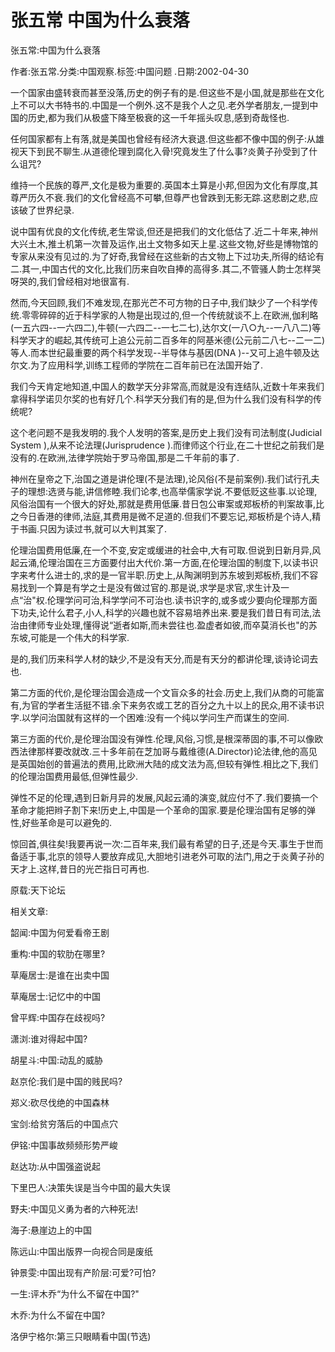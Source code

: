 # 张五常  中国为什么衰落    
    
张五常:中国为什么衰落    
作者:张五常.分类:中国观察.标签:中国问题 .日期:2002-04-30    
一个国家由盛转衰而甚至没落,历史的例子有的是.但这些不是小国,就是那些在文化上不可以大书特书的.中国是一个例外.这不是我个人之见.老外学者朋友,一提到中国的历史,都为我们从极盛下降至极衰的这一千年摇头叹息,感到奇哉怪也.    
任何国家都有上有落,就是美国也曾经有经济大衰退.但这些都不像中国的例子:从雄视天下到民不聊生.从道德伦理到腐化入骨!究竟发生了什么事?炎黄子孙受到了什么诅咒?    
维持一个民族的尊严,文化是极为重要的.英国本土算是小邦,但因为文化有厚度,其尊严历久不衰.我们的文化曾经高不可攀,但尊严也曾跌到无影无踪.这悲剧之悲,应该破了世界纪录.    
说中国有优良的文化传统,老生常谈,但还是把我们的文化低估了.近二十年来,神州大兴土木,推土机第一次普及运作,出土文物多如天上星.这些文物,好些是博物馆的专家从来没有见过的.为了好奇,我曾经在这些新的古文物上下过功夫,所得的结论有二.其一,中国古代的文化,比我们历来自吹自捧的高得多.其二,不管骚人韵士怎样哭呀哭的,我们曾经相对地很富有.    
然而,今天回顾,我们不难发现,在那光芒不可方物的日子中,我们缺少了一个科学传统.零零碎碎的近于科学家的人物是出现过的,但一个传统就谈不上.在欧洲,伽利略(一五六四--一六四二),牛顿(一六四二--一七二七),达尔文(一八○九--一八八二)等科学天才的崛起,其传统可上追公元前二百多年的阿基米德(公元前二八七--二一二)等人.而本世纪最重要的两个科学发现--半导体与基因(DNA )--又可上追牛顿及达尔文.为了应用科学,训练工程师的学院在二百年前已在法国开始了.    
我们今天肯定地知道,中国人的数学天分非常高,而就是没有连结队,近数十年来我们拿得科学诺贝尔奖的也有好几个.科学天分我们有的是,但为什么我们没有科学的传统呢?    
这个老问题不是我发明的.我个人发明的答案,是历史上我们没有司法制度(Judicial System ),从来不论法理(Jurisprudence ).而律师这个行业,在二十世纪之前我们是没有的.在欧洲,法律学院始于罗马帝国,那是二千年前的事了.    
神州在皇帝之下,治国之道是讲伦理(不是法理),论风俗(不是前案例).我们试行孔夫子的理想:选贤与能,讲信修睦.我们论孝,也高举儒家学说.不要低贬这些事.以论理,风俗治国有一个很大的好处,那就是费用低廉.昔日包公审案或郑板桥的判案故事,比之今日香港的律师,法庭,其费用是微不足道的.但我们不要忘记,郑板桥是个诗人,精于书画.只因为读过书,就可以大判其案了.    
伦理治国费用低廉,在一个不变,安定或缓进的社会中,大有可取.但说到日新月异,风起云涌,伦理治国在三方面要付出大代价.第一方面,在伦理治国的制度下,以读书识字来考什么进士的,求的是一官半职.历史上,从陶渊明到苏东坡到郑板桥,我们不容易找到一个算是有学之士是没有做过官的.那是说,求学是求官,求生计及一点“治"权.伦理学问可治,科学学问不可治也.读书识字的,或多或少要向伦理那方面下功夫,论什么君子,小人,科学的兴趣也就不容易培养出来.要是我们昔日有司法,法治由律师专业处理,懂得说“逝者如斯,而未尝往也.盈虚者如彼,而卒莫消长也"的苏东坡,可能是一个伟大的科学家.    
是的,我们历来科学人材的缺少,不是没有天分,而是有天分的都讲伦理,谈诗论词去也.    
第二方面的代价,是伦理治国会造成一个文盲众多的社会.历史上,我们从商的可能富有,为官的学者生活挺不错.余下来务农或工艺的百分之九十以上的民众,用不读书识字.以学问治国就有这样的一个困难:没有一个纯以学问生产而谋生的空间.    
第三方面的代价,是伦理治国没有弹性.伦理,风俗,习惯,是根深蒂固的事,不可以像欧西法律那样要改就改.三十多年前在芝加哥与戴维德(A.Director)论法律,他的高见是英国始创的普遍法的费用,比欧洲大陆的成文法为高,但较有弹性.相比之下,我们的伦理治国费用最低,但弹性最少.    
弹性不足的伦理,遇到日新月异的发展,风起云涌的演变,就应付不了.我们要搞一个革命才能把辫子割下来!历史上,中国是一个革命的国家.要是伦理治国有足够的弹性,好些革命是可以避免的.    
惊回首,俱往矣!我要再说一次:二百年来,我们最有希望的日子,还是今天.事生于世而备适于事,北京的领导人要放弃成见,大胆地引进老外可取的法门,用之于炎黄子孙的天才上.这样,昔日的光芒指日可再也.    
原载:天下论坛    
    
相关文章:    
韶闻:中国为何爱看帝王剧    
重构:中国的软肋在哪里?    
草庵居士:是谁在出卖中国    
草庵居士:记忆中的中国    
曾平辉:中国存在歧视吗?    
潇浏:谁对得起中国?    
胡星斗:中国:动乱的威胁    
赵京伦:我们是中国的贱民吗?    
郑义:砍尽伐绝的中国森林    
宝剑:给贫穷落后的中国点穴    
伊铭:中国事故频频形势严峻    
赵达功:从中国强盗说起    
下里巴人:决策失误是当今中国的最大失误    
野夫:中国见义勇为者的六种死法!    
海子:悬崖边上的中国    
陈远山:中国出版界一向视合同是废纸    
钟景雯:中国出现有产阶层:可爱?可怕?    
一生:评木乔“为什么不留在中国?"    
木乔:为什么不留在中国?    
洛伊宁格尔:第三只眼睛看中国(节选)